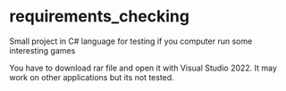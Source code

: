 # requirements_checking
Small project in C# language for testing if you computer run some interesting games

You have to download rar file and open it with Visual Studio 2022.
It may work on other applications but its not tested. 
